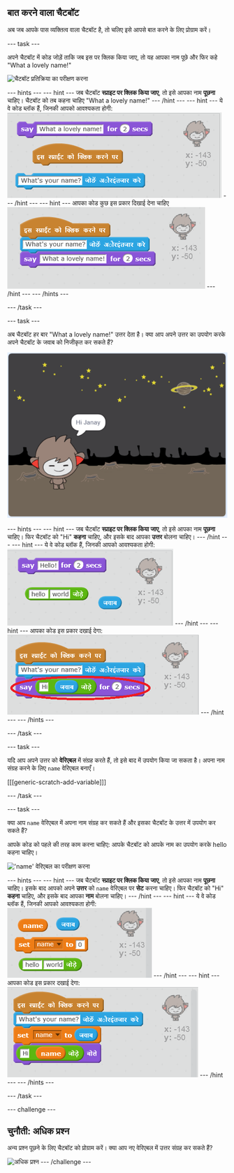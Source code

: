 ## बात करने वाला चैटबॉट

अब जब आपके पास व्यक्तित्व वाला चैटबॉट है, तो चलिए इसे आपसे बात करने के लिए प्रोग्राम करें।

\--- task \---

अपने चैटबॉट में कोड जोड़ें ताकि जब इस पर क्लिक किया जाए, तो यह आपका नाम पूछे और फिर कहे "What a lovely name!"

![चैटबॉट प्रतिक्रिया का परीक्षण करना](images/chatbot-ask-test.png)

\--- hints \--- \--- hint \--- जब चैटबॉट **स्प्राइट पर क्लिक किया जाए**, तो इसे आपका नाम **पूछना** चाहिए। चैटबॉट को तब कहना चाहिए "What a lovely name!" \--- /hint \--- \--- hint \--- ये वे कोड ब्लॉक हैं, जिनकी आपको आवश्यकता होगी: ![Blocks for a ChatBot reply](images/chatbot-ask-blocks.png) \--- /hint \--- \--- hint \--- आपका कोड कुछ इस प्रकार दिखाई देना चाहिए ![Code for a ChatBot reply](images/chatbot-ask-code.png) \--- /hint \--- \--- /hints \---

\--- /task \---

\--- task \---

अब चैटबॉट हर बार "What a lovely name!" उत्तर देता है। क्या आप अपने उत्तर का उपयोग करके अपने चैटबॉट के जवाब को निजीकृत कर सकते हैं?

![निजीकृत उत्तर का परीक्षण करना](images/chatbot-answer-test.png)

\--- hints \--- \--- hint \--- जब चैटबॉट **स्प्राइट पर क्लिक किया जाए**, तो इसे आपका नाम **पूछना** चाहिए। फिर चैटबॉट को "Hi" **कहना** चाहिए, और इसके बाद आपका **उत्तर** बोलना चाहिए। \--- /hint \--- \--- hint \--- ये वे कोड ब्लॉक हैं, जिनकी आपको आवश्यकता होगी: ![Blocks for a personalised reply](images/chatbot-answer-blocks.png) \--- /hint \--- \--- hint \--- आपका कोड इस प्रकार दखाई देगा: ![Code for a personalised reply](images/chatbot-answer-code.png) \--- /hint \--- \--- /hints \---

\--- /task \---

\--- task \---

यदि आप अपने उत्तर को **वेरिएबल** में संग्रह करते हैं, तो इसे बाद में उपयोग किया जा सकता है। अपना नाम संग्रह करने के लिए `name` वेरिएबल बनाएँ।

[[[generic-scratch-add-variable]]]

\--- /task \---

\--- task \---

क्या आप `name` वेरिएबल में अपना नाम संग्रह कर सकते हैं और इसका चैटबॉट के उत्तर में उपयोग कर सकते हैं?

आपके कोड को पहले की तरह काम करना चाहिए: आपके चैटबॉट को आपके नाम का उपयोग करके hello कहना चाहिए।

!['name' वेरिएबल का परीक्षण करना](images/chatbot-ask-test.png)

\--- hints \--- \--- hint \--- जब चैटबॉट **स्प्राइट पर क्लिक किया जाए**, तो इसे आपका नाम **पूछना** चाहिए। इसके बाद आपको अपने **उत्तर** को `name` वेरिएबल पर **सेट** करना चाहिए। फिर चैटबॉट को "Hi" **कहना** चाहिए, और इसके बाद आपका **नाम** बोलना चाहिए। \--- /hint \--- \--- hint \--- ये वे कोड ब्लॉक हैं, जिनकी आपको आवश्यकता होगी: ![Blocks for a 'name' variable](images/chatbot-variable-blocks.png) \--- /hint \--- \--- hint \--- आपका कोड इस प्रकार दखाई देगा: ![Code for a 'name' variable](images/chatbot-variable-code.png) \--- /hint \--- \--- /hints \---

\--- /task \---

\--- challenge \---

## चुनौती: अधिक प्रश्न

अन्य प्रश्न पूछने के लिए चैटबॉट को प्रोग्राम करें। क्या आप नए वेरिएबल में उत्तर संग्रह कर सकते हैं?

![अधिक प्रश्न](images/chatbot-question.png) \--- /challenge \---